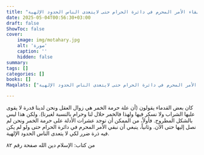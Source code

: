 ```yaml
---
title: "إبقاء الأمر المحرم في دائرة الحرام حتى لايتعدى الناس الحدود الإلهية"
date: 2025-05-04T00:56:30+03:00
draft: false
ShowToc: false
cover:
    image: img/motahary.jpg
    alt: 'صورة'
    caption: ''
    hidden: false
summary: 
tags: []
categories: []
books: []
Maqalats: ["إبقاء الأمر المحرم في دائرة الحرام حتى لايتعدى الناس الحدود الإلهية"]

---
```


كان بعض القدماء يقولون (أن علة حرمة الخمر هي زوال العقل ونحن لدينا قدرة لا يقوى عليها الشراب ولا نسكر فيها ولهذا فالخمر حلال لنا وحرام بالنسبة لغيرنا). ولكن هذا ليس بالشكل المطروح. فأولاً، من الممكن أن توجد عشرات الأدلة على حرمة الخمر ونحن لم نصل إليها حتى الآن. وثانياً، ينبغي أن نبقي الأمر المحرم في دائرة الحرام حتى ولو لم يكن فيه ذرة ضرر لكي لا يتعدى الناس الحدود الإلهية.

من كتاب: الإسلام دين الله صفحة رقم ٨٢